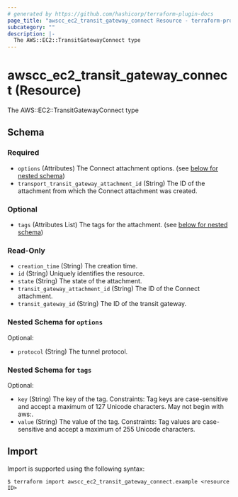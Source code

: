 ```yaml
---
# generated by https://github.com/hashicorp/terraform-plugin-docs
page_title: "awscc_ec2_transit_gateway_connect Resource - terraform-provider-awscc"
subcategory: ""
description: |-
  The AWS::EC2::TransitGatewayConnect type
---
```


# awscc_ec2_transit_gateway_connect (Resource)

The AWS::EC2::TransitGatewayConnect type



<!-- schema generated by tfplugindocs -->
## Schema

### Required

- `options` (Attributes) The Connect attachment options. (see [below for nested schema](#nestedatt--options))
- `transport_transit_gateway_attachment_id` (String) The ID of the attachment from which the Connect attachment was created.

### Optional

- `tags` (Attributes List) The tags for the attachment. (see [below for nested schema](#nestedatt--tags))

### Read-Only

- `creation_time` (String) The creation time.
- `id` (String) Uniquely identifies the resource.
- `state` (String) The state of the attachment.
- `transit_gateway_attachment_id` (String) The ID of the Connect attachment.
- `transit_gateway_id` (String) The ID of the transit gateway.

<a id="nestedatt--options"></a>
### Nested Schema for `options`

Optional:

- `protocol` (String) The tunnel protocol.


<a id="nestedatt--tags"></a>
### Nested Schema for `tags`

Optional:

- `key` (String) The key of the tag. Constraints: Tag keys are case-sensitive and accept a maximum of 127 Unicode characters. May not begin with aws:.
- `value` (String) The value of the tag. Constraints: Tag values are case-sensitive and accept a maximum of 255 Unicode characters.

## Import

Import is supported using the following syntax:

```shell
$ terraform import awscc_ec2_transit_gateway_connect.example <resource ID>
```
